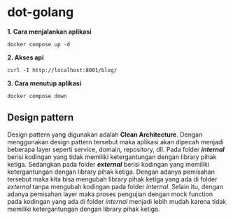 # dot-golang

**1. Cara menjalankan aplikasi**

```shellscript
docker compose up -d
```

**2. Akses api**

```shellscript
curl -I http://localhost:8001/blog/
```

**3. Cara menutup aplikasi**

```shellscript
docker compose down
```

## Design pattern

Design pattern yang digunakan adalah **Clean Architecture**. Dengan menggunakan design pattern tersebut maka aplikasi akan dipecah menjadi beberapa layer seperti service, domain, repository, dll. Pada folder **_internal_** berisi kodingan yang tidak memiliki ketergantungan dengan library pihak ketiga. Sedangkan pada folder **_external_** berisi kodingan yang memiliki ketergantungan dengan library pihak ketiga. Dengan adanya pemisahan tersebut maka kita bisa mengubah library pihak ketiga yang ada di folder _external_ tanpa mengubah kodingan pada folder _internal_. Selain itu, dengan adanya pemisahan layer maka proses pengujian dengan mock function pada kodingan yang ada di folder _internal_ menjadi lebih mudah karena tidak memiliki ketergantungan dengan library pihak ketiga.
